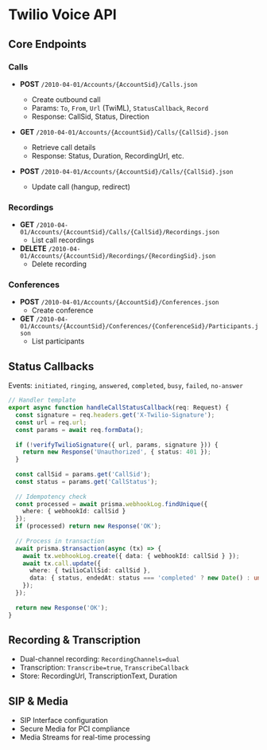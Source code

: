 # Twilio Voice API

## Core Endpoints

### Calls
- **POST** `/2010-04-01/Accounts/{AccountSid}/Calls.json`
  - Create outbound call
  - Params: `To`, `From`, `Url` (TwiML), `StatusCallback`, `Record`
  - Response: CallSid, Status, Direction

- **GET** `/2010-04-01/Accounts/{AccountSid}/Calls/{CallSid}.json`
  - Retrieve call details
  - Response: Status, Duration, RecordingUrl, etc.

- **POST** `/2010-04-01/Accounts/{AccountSid}/Calls/{CallSid}.json`
  - Update call (hangup, redirect)

### Recordings
- **GET** `/2010-04-01/Accounts/{AccountSid}/Calls/{CallSid}/Recordings.json`
  - List call recordings
- **DELETE** `/2010-04-01/Accounts/{AccountSid}/Recordings/{RecordingSid}.json`
  - Delete recording

### Conferences
- **POST** `/2010-04-01/Accounts/{AccountSid}/Conferences.json`
  - Create conference
- **GET** `/2010-04-01/Accounts/{AccountSid}/Conferences/{ConferenceSid}/Participants.json`
  - List participants

## Status Callbacks
Events: `initiated`, `ringing`, `answered`, `completed`, `busy`, `failed`, `no-answer`

```typescript
// Handler template
export async function handleCallStatusCallback(req: Request) {
  const signature = req.headers.get('X-Twilio-Signature');
  const url = req.url;
  const params = await req.formData();
  
  if (!verifyTwilioSignature({ url, params, signature })) {
    return new Response('Unauthorized', { status: 401 });
  }
  
  const callSid = params.get('CallSid');
  const status = params.get('CallStatus');
  
  // Idempotency check
  const processed = await prisma.webhookLog.findUnique({
    where: { webhookId: callSid }
  });
  if (processed) return new Response('OK');
  
  // Process in transaction
  await prisma.$transaction(async (tx) => {
    await tx.webhookLog.create({ data: { webhookId: callSid } });
    await tx.call.update({
      where: { twilioCallSid: callSid },
      data: { status, endedAt: status === 'completed' ? new Date() : undefined }
    });
  });
  
  return new Response('OK');
}
```

## Recording & Transcription
- Dual-channel recording: `RecordingChannels=dual`
- Transcription: `Transcribe=true`, `TranscribeCallback`
- Store: RecordingUrl, TranscriptionText, Duration

## SIP & Media
- SIP Interface configuration
- Secure Media for PCI compliance
- Media Streams for real-time processing
